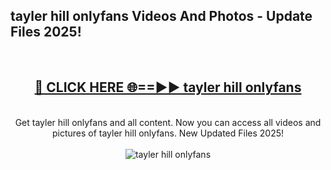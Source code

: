 <h2>tayler hill onlyfans Videos And Photos - Update Files 2025!</h2>
<br>
<div align="center">
<h2><a href="https://linkcuts.com/hfmhzwbr" rel="nofollow">🔴 CLICK HERE 🌐==►► tayler hill onlyfans</a></h2>
<br>
Get tayler hill onlyfans and all content. Now you can access all videos and pictures of tayler hill onlyfans. New Updated Files 2025!
<br>
<br>
<a href="https://linkcuts.com/hfmhzwbr" rel="nofollow" data-target="animated-image.originalLink"><img src="https://i.ibb.co.com/WyWwxjT/player-gif2.gif" alt="tayler hill onlyfans" style="max-width: 100%; display: inline-block;" data-target="animated-image.originalImage"></a>
</div>
<br>